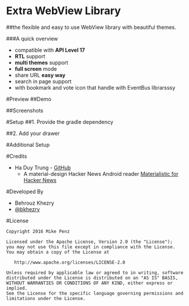 # Extra WebView Library
##the flexible and easy to use WebView library with beautiful themes.

###A quick overview
- compatible with **API Level 17**
- **RTL** support
- **multi themes** support
- **full screen** mode
- share URL **easy way**
- search in page support
- with bookmark and vote icon that handle with EventBus librarsssy

#Preview
##Demo


##Screenshots


#Setup
##1. Provide the gradle dependency


##2. Add your drawer


#Additional Setup


#Credits

- Ha Duy Trung - [GitHub](https://github.com/hidroh)
	- A material-design Hacker News Android reader [Materialistic for Hacker News](https://github.com/hidroh/materialistic)

#Developed By

* Behrouz Khezry
 * [@bkhezry](https://twitter.com/bkhezry) 


#License

    Copyright 2016 Mike Penz

    Licensed under the Apache License, Version 2.0 (the "License");
    you may not use this file except in compliance with the License.
    You may obtain a copy of the License at

       http://www.apache.org/licenses/LICENSE-2.0

    Unless required by applicable law or agreed to in writing, software
    distributed under the License is distributed on an "AS IS" BASIS,
    WITHOUT WARRANTIES OR CONDITIONS OF ANY KIND, either express or implied.
    See the License for the specific language governing permissions and
    limitations under the License.
